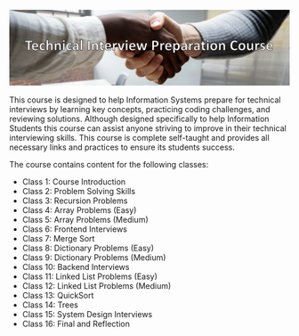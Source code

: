 ![people shaking hands with the title "Technical Interview Course"](intro_picture.png)

This course is designed to help Information Systems prepare for technical interviews by learning key concepts, practicing coding challenges, and reviewing solutions. Although designed specifically to help Information Students this course can assist anyone striving to improve in their technical interviewing skills. This course is complete self-taught and provides all necessary links and practices to ensure its students success.

The course contains content for the following classes:
- Class 1: Course Introduction
- Class 2: Problem Solving Skills
- Class 3: Recursion Problems
- Class 4: Array Problems (Easy)
- Class 5: Array Problems (Medium)
- Class 6: Frontend Interviews
- Class 7: Merge Sort
- Class 8: Dictionary Problems (Easy)
- Class 9: Dictionary Problems (Medium)
- Class 10: Backend Interviews
- Class 11: Linked List Problems (Easy)
- Class 12: Linked List Problems (Medium)
- Class 13: QuickSort
- Class 14: Trees
- Class 15: System Design Interviews
- Class 16: Final and Reflection
